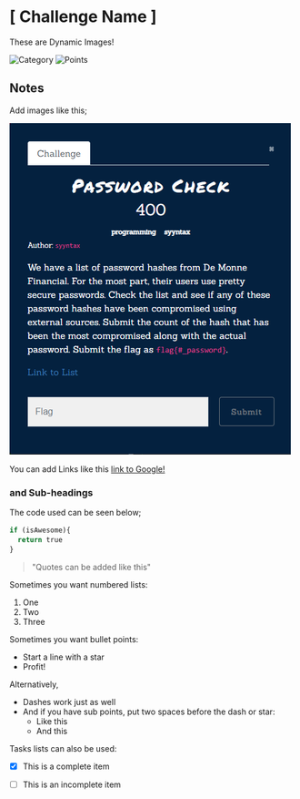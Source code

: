 # [ Challenge Name ]

These are Dynamic Images!

![Category](http://img.shields.io/badge/Category-<CATEGORY>-orange?style=for-the-badge) ![Points](http://img.shields.io/badge/Points-<VALUE>-brightgreen?style=for-the-badge)

## Notes
Add images like this;

![myimage](images/password_check.png)

You can add Links like this [link to Google!](http://google.com)

### and Sub-headings

The code used can be seen below;
```python
if (isAwesome){
  return true
}
```


> "Quotes can be added like this"


Sometimes you want numbered lists:

1. One
2. Two
3. Three

Sometimes you want bullet points:

* Start a line with a star
* Profit!

Alternatively,

- Dashes work just as well
- And if you have sub points, put two spaces before the dash or star:
  - Like this
  - And this
  


 Tasks lists can also be used:

- [x] This is a complete item
- [ ] This is an incomplete item

